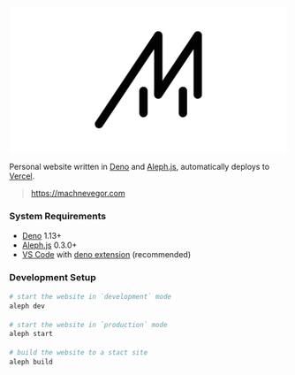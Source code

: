 ![machnevegor](https://raw.githubusercontent.com/machnevegor/dotcom/main/public/files/preview.png)

Personal website written in [Deno](https://deno.land) and
[Aleph.js](http://alephjs.org), automatically deploys to
[Vercel](https://vercel.com).

> https://machnevegor.com

### System Requirements

- [Deno](https://deno.land/) 1.13+
- [Aleph.js](https://deno.land/x/aleph) 0.3.0+
- [VS Code](https://code.visualstudio.com/) with
  [deno extension](https://marketplace.visualstudio.com/items?itemName=denoland.vscode-deno)
  (recommended)

### Development Setup

```bash
# start the website in `development` mode
aleph dev

# start the website in `production` mode
aleph start

# build the website to a stact site
aleph build
```
